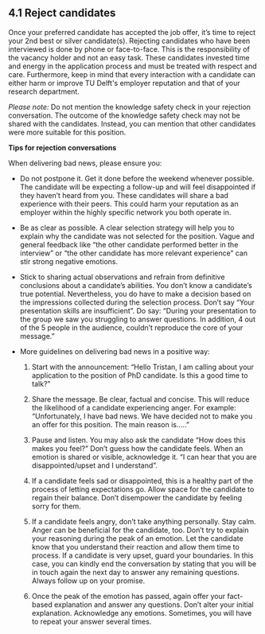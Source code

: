 ## 4.1 Reject candidates 

Once your preferred candidate has accepted the job offer, it’s time to reject your 2nd best or silver candidate(s). Rejecting candidates who have been interviewed is done by phone or face-to-face. This is the responsibility of the vacancy holder and not an easy task. These candidates invested time and energy in the application process and must be treated with respect and care. Furthermore, keep in mind that every interaction with a candidate can either harm or improve TU Delft's employer reputation and that of your research department.  

*Please note:* Do not mention the knowledge safety check in your rejection conversation. The outcome of the knowledge safety check may not be shared with the candidates. Instead, you can mention that other candidates were more suitable for this position. 

**Tips for rejection conversations**

When delivering bad news, please ensure you:  

* Do not postpone it. Get it done before the weekend whenever possible. The candidate will be expecting a follow-up and will feel disappointed if they haven’t heard from you. These candidates will share a bad experience with their peers. This could harm your reputation as an employer within the highly specific network you both operate in.  

* Be as clear as possible. A clear selection strategy will help you to explain why the candidate was not selected for the position. Vague and general feedback like “the other candidate performed better in the interview” or “the other candidate has more relevant experience” can stir strong negative emotions. 

* Stick to sharing actual observations and refrain from definitive conclusions about a candidate’s abilities. You don’t know a candidate’s true potential. Nevertheless, you do have to make a decision based on the impressions collected during the selection process. Don’t say “Your presentation skills are insufficient”. Do say: “During your presentation to the group we saw you struggling to answer questions. In addition, 4 out of the 5 people in the audience, couldn’t reproduce the core of your message.” 

* More guidelines on delivering bad news in a positive way:  

    1. Start with the announcement: “Hello Tristan, I am calling about your application to the position of PhD candidate. Is this a good time to talk?”  

    2. Share the message. Be clear, factual and concise. This will reduce the likelihood of a candidate experiencing anger. For example: “Unfortunately, I have bad news. We have decided not to make you an offer for this position. The main reason is…..”  

    3. Pause and listen. You may also ask the candidate “How does this makes you feel?” Don’t guess how the candidate feels. When an emotion is shared or visible, acknowledge it. “I can hear that you are disappointed/upset and I understand”.    

    4. If a candidate feels sad or disappointed, this is a healthy part of the process of letting expectations go. Allow space for the candidate to regain their balance. Don’t disempower the candidate by feeling sorry for them.   

    5. If a candidate feels angry, don’t take anything personally. Stay calm. Anger can be beneficial for the candidate, too. Don’t try to explain your reasoning during the peak of an emotion. Let the candidate know that you understand their reaction and allow them time to process. If a candidate is very upset, guard your boundaries. In this case, you can kindly end the conversation by stating that you will be in touch again the next day to answer any remaining questions. Always follow up on your promise.  

    6. Once the peak of the emotion has passed, again offer your fact-based explanation and answer any questions. Don’t alter your initial explanation. Acknowledge any emotions. Sometimes, you will have to repeat your answer several times. 